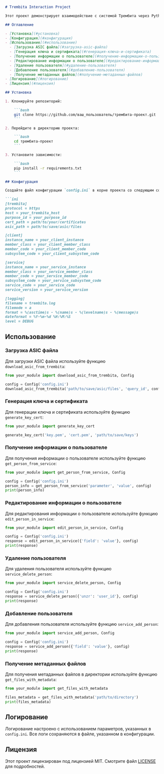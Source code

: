 ```markdown
# Trembita Interaction Project

Этот проект демонстрирует взаимодействие с системой Трембита через Python. Включает функции для загрузки ASIC файлов, генерации ключей и сертификатов, а также отправки запросов к сервисам для управления информацией о пользователях.

## Оглавление

- [Установка](#установка)
- [Конфигурация](#конфигурация)
- [Использование](#использование)
  - [Загрузка ASIC файла](#загрузка-asic-файла)
  - [Генерация ключа и сертификата](#генерация-ключа-и-сертификата)
  - [Получение информации о пользователе](#получение-информации-о-пользователе)
  - [Редактирование информации о пользователе](#редактирование-информации-о-пользователе)
  - [Удаление пользователя](#удаление-пользователя)
  - [Добавление пользователя](#добавление-пользователя)
  - [Получение метаданных файлов](#получение-метаданных-файлов)
- [Логирование](#логирование)
- [Лицензия](#лицензия)

## Установка

1. Клонируйте репозиторий:

    ```bash
    git clone https://github.com/ваш_пользователь/трембита-проект.git
    ```

2. Перейдите в директорию проекта:

    ```bash
    cd трембита-проект
    ```

3. Установите зависимости:

    ```bash
    pip install -r requirements.txt
    ```

## Конфигурация

Создайте файл конфигурации `config.ini` в корне проекта со следующим содержимым:

```ini
[trembita]
protocol = https
host = your_trembita_host
purpose_id = your_purpose_id
cert_path = path/to/your/certificates
asic_path = path/to/save/asic/files

[client]
instance_name = your_client_instance
member_class = your_client_member_class
member_code = your_client_member_code
subsystem_code = your_client_subsystem_code

[service]
instance_name = your_service_instance
member_class = your_service_member_class
member_code = your_service_member_code
subsystem_code = your_service_subsystem_code
service_code = your_service_code
service_version = your_service_version

[logging]
filename = trembita.log
filemode = a
format = %(asctime)s - %(name)s - %(levelname)s - %(message)s
dateformat = %Y-%m-%d %H:%M:%S
level = DEBUG
```

## Использование

### Загрузка ASIC файла

Для загрузки ASIC файла используйте функцию `download_asic_from_trembita`:

```python
from your_module import download_asic_from_trembita, Config

config = Config('config.ini')
download_asic_from_trembita('path/to/save/asic/files', 'query_id', config)
```

### Генерация ключа и сертификата

Для генерации ключа и сертификата используйте функцию `generate_key_cert`:

```python
from your_module import generate_key_cert

generate_key_cert('key.pem', 'cert.pem', 'path/to/save/keys')
```

### Получение информации о пользователе

Для получения информации о пользователе используйте функцию `get_person_from_service`:

```python
from your_module import get_person_from_service, Config

config = Config('config.ini')
person_info = get_person_from_service('parameter', 'value', config)
print(person_info)
```

### Редактирование информации о пользователе

Для редактирования информации о пользователе используйте функцию `edit_person_in_service`:

```python
from your_module import edit_person_in_service, Config

config = Config('config.ini')
response = edit_person_in_service({'field': 'value'}, config)
print(response)
```

### Удаление пользователя

Для удаления пользователя используйте функцию `service_delete_person`:

```python
from your_module import service_delete_person, Config

config = Config('config.ini')
response = service_delete_person({'unzr': 'user_id'}, config)
print(response)
```

### Добавление пользователя

Для добавления пользователя используйте функцию `service_add_person`:

```python
from your_module import service_add_person, Config

config = Config('config.ini')
response = service_add_person({'field': 'value'}, config)
print(response)
```

### Получение метаданных файлов

Для получения метаданных файлов в директории используйте функцию `get_files_with_metadata`:

```python
from your_module import get_files_with_metadata

files_metadata = get_files_with_metadata('path/to/directory')
print(files_metadata)
```

## Логирование

Логирование настроено с использованием параметров, указанных в `config.ini`. Все логи сохраняются в файле, указанном в конфигурации.

## Лицензия

Этот проект лицензирован под лицензией MIT. Смотрите файл [LICENSE](LICENSE) для подробностей.
```
